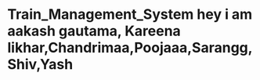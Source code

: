 # Train_Management_System hey i am aakash gautama, Kareena likhar,Chandrimaa,Poojaaa,Sarangg,Shiv,Yash